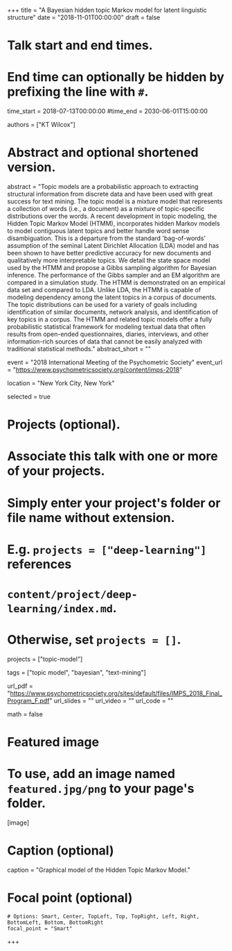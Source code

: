 +++
title = "A Bayesian hidden topic Markov model for latent linguistic structure"
date = "2018-11-01T00:00:00"
draft = false

# Talk start and end times.
#   End time can optionally be hidden by prefixing the line with `#`.
time_start = 2018-07-13T00:00:00
#time_end = 2030-06-01T15:00:00

authors = ["KT Wilcox"]

# Abstract and optional shortened version.
abstract = "Topic models are a probabilistic approach to extracting structural information from discrete data and have been used with great success for text mining. The topic model is a mixture model that represents a collection of words (i.e., a document) as a mixture of topic-specific distributions over the words. A recent development in topic modeling, the Hidden Topic Markov Model (HTMM), incorporates hidden Markov models to model contiguous latent topics and better handle word sense disambiguation. This is a departure from the standard 'bag-of-words' assumption of the seminal Latent Dirichlet Allocation (LDA) model and has been shown to have better predictive accuracy for new documents and qualitatively more interpretable topics. We detail the state space model used by the HTMM and propose a Gibbs sampling algorithm for Bayesian inference. The performance of the Gibbs sampler and an EM algorithm are compared in a simulation study. The HTMM is demonstrated on an empirical data set and compared to LDA. Unlike LDA, the HTMM is capable of modeling dependency among the latent topics in a corpus of documents. The topic distributions can be used for a variety of goals including identification of similar documents, network analysis, and identification of key topics in a corpus. The HTMM and related topic models offer a fully probabilistic statistical framework for modeling textual data that often results from open-ended questionnaires, diaries, interviews, and other information-rich sources of data that cannot be easily analyzed with traditional statistical methods."
abstract_short = ""

event = "2018 International Meeting of the Psychometric Society"
event_url = "https://www.psychometricsociety.org/content/imps-2018"

location = "New York City, New York"

selected = true

# Projects (optional).
#   Associate this talk with one or more of your projects.
#   Simply enter your project's folder or file name without extension.
#   E.g. `projects = ["deep-learning"]` references
#   `content/project/deep-learning/index.md`.
#   Otherwise, set `projects = []`.
projects = ["topic-model"]

tags = ["topic model", "bayesian", "text-mining"]

url_pdf = "https://www.psychometricsociety.org/sites/default/files/IMPS_2018_Final_Program_F.pdf"
url_slides = ""
url_video = ""
url_code = ""

math = false

# Featured image
# To use, add an image named `featured.jpg/png` to your page's folder.
[image]
  # Caption (optional)
  caption = "Graphical model of the Hidden Topic Markov Model."

  # Focal point (optional)
    # Options: Smart, Center, TopLeft, Top, TopRight, Left, Right, BottomLeft, Bottom, BottomRight
    focal_point = "Smart"

+++

